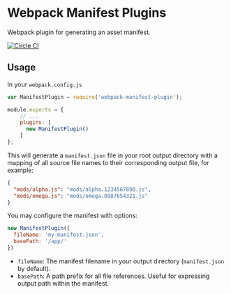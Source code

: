 # Webpack Manifest Plugins

Webpack plugin for generating an asset manifest.

[![Circle CI](https://circleci.com/gh/danethurber/webpack-manifest-plugin.svg?style=shield)](https://circleci.com/gh/danethurber/webpack-manifest-plugin)


## Usage

In your `webpack.config.js`

```javascript
var ManifestPlugin = require('webpack-manifest-plugin');

module.exports = {
    // ...
    plugins: [
      new ManifestPlugin()
    ]
};
```

This will generate a `manifest.json` file in your root output directory with a mapping of all source file names to their corresponding output file, for example:

```json
{
  "mods/alpha.js": "mods/alpha.1234567890.js",
  "mods/omega.js": "mods/omega.0987654321.js"
}
```

You may configure the manifest with options:

```javascript
new ManifestPlugin({
  fileName: 'my-manifest.json',
  basePath: '/app/'
})
```

* `fileName`: The manifest filename in your output directory (`manifest.json` by default).
* `basePath`: A path prefix for all file references. Useful for expressing output path within the manifest.